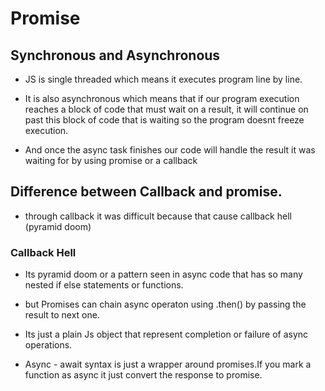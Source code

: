 # Promise

## Synchronous and Asynchronous

- JS is single threaded which means it executes program line by line.

- It is also asynchronous which means that if our program execution reaches a block of code that must wait on a result, it will continue on past this block of code that is waiting so the program doesnt freeze execution.

- And once the async task finishes our code will handle the result it was waiting for by using promise or a callback

## Difference between Callback and promise.

- through callback it was difficult because that cause callback hell (pyramid doom)

### Callback Hell

- Its pyramid doom or a pattern seen in async code that has so many nested if else statements or functions.

- but Promises can chain async operaton using .then() by passing the result to next one.

- Its just a plain Js object that represent completion or failure of async operations.

- Async - await syntax is just a wrapper around promises.If you mark a function as async it just convert the response to promise.
